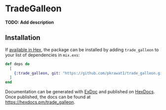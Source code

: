 # TradeGalleon

**TODO: Add description**

## Installation

If [available in Hex](https://hex.pm/docs/publish), the package can be installed
by adding `trade_galleon` to your list of dependencies in `mix.exs`:

```elixir
def deps do
  [
    {:trade_galleon, git: "https://github.com/pkrawat1/trade_galleon.git"},
  ]
end
```

Documentation can be generated with [ExDoc](https://github.com/elixir-lang/ex_doc)
and published on [HexDocs](https://hexdocs.pm). Once published, the docs can
be found at <https://hexdocs.pm/trade_galleon>.

